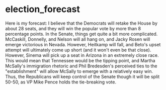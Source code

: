 # election_forecast

Here is my forecast:
I believe that the Democrats will retake the House by about 28 seats, and they will win the popular vote by more than 8 percentage points. In the Senate, things get quite a bit more complicated. McCaskill, Donnelly, and Nelson will all hang on, and Jacky Rosen will emerge victorious in Nevada. However, Heitkamp will fall, and Beto's upset attempt will ultimately come up short (and it won't even be that close). However, Sinema will pick up a seat in Arizona in an extremely close race. This would mean that Tennessee would be the tipping point, and Martha McSally's immigration rhetoric and Phil Bredesden's perceived ties to the "establishment" will allow McSally to emerge with a relatively easy win. Thus, the Republicans will keep control of the Senate though it will be split 50-50, as VP Mike Pence holds the tie-breaking vote.
